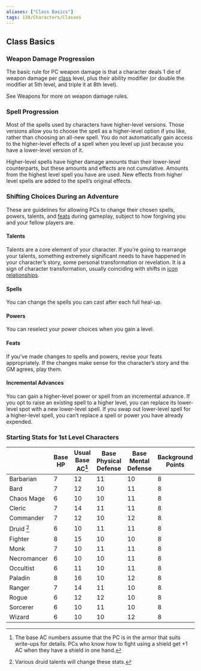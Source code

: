 ```yaml
---
aliases: ["Class Basics"]
tags: 13A/Characters/Classes
---
```

## Class Basics

### Weapon Damage Progression

The basic rule for PC weapon damage is that a character deals 1 die of weapon damage per [class](../Character-Rules/Class.md) level, plus their ability modifier (or double the modifier at 5th level, and triple it at 8th level).

See Weapons for more on weapon damage rules.

### Spell Progression

Most of the spells used by characters have higher-level versions. Those versions allow you to choose the spell as a higher-level option if you like, rather than choosing an all-new spell. You do not automatically gain access to the higher-level effects of a spell when you level up just because you have a lower-level version of it.

Higher-level spells have higher damage amounts than their lower-level counterparts, but these amounts and effects are not cumulative. Amounts from the highest level spell you have are used. New effects from higher level spells are added to the spell’s original effects.

### Shifting Choices During an Adventure

These are guidelines for allowing PCs to change their chosen spells, powers, talents, and [feats](../Character-Rules/Feats/Feats.md) during gameplay, subject to how forgiving you and your fellow players are.

#### Talents

Talents are a core element of your character. If you’re going to rearrange your talents, something extremely significant needs to have happened in your character’s story, some personal transformation or revelation. It is a sign of character transformation, usually coinciding with shifts in [icon relationships](../Character-Rules/Icon-Relationships.md).

#### Spells

You can change the spells you can cast after each full heal-up.

#### Powers

You can reselect your power choices when you gain a level.

#### Feats

If you’ve made changes to spells and powers, revise your feats appropriately. If the changes make sense for the character’s story and the GM agrees, play them.

#### Incremental Advances

You can gain a higher-level power or spell from an incremental advance. If you opt to raise an existing spell to a higher level, you can replace its lower-level spot with a new lower-level spell. If you swap out lower-level spell for a higher-level spell, you can’t replace a spell or power you have already expended.

### Starting Stats for 1st Level Characters

|             | Base HP | Usual Base AC[^1] | Base Physical Defense | Base Mental Defense | Background Points | Recovery Dice |
| ----------- | ------- | -------------- | --------------------- | ------------------- | ----------------- | ------------- |
| Barbarian   | 7       | 12             | 11                    | 10                  | 8                 | d10/lvl       |
| Bard        | 7       | 12             | 10                    | 11                  | 8                 | d8/lvl        |
| Chaos Mage  | 6       | 10             | 10                    | 11                  | 8                 | d6/lvl        |
| Cleric      | 7       | 14             | 11                    | 11                  | 8                 | d8/lvl        |
| Commander   | 7       | 12             | 10                    | 12                  | 8                 | d8/lvl        |
| Druid [^2]      | 6     | 10           | 11                    | 11                  | 8                 | d6/lvl      |
| Fighter     | 8       | 15             | 10                    | 10                  | 8                 | d10/lvl       |
| Monk        | 7       | 10             | 11                    | 11                  | 8                 | d8/lvl        |
| Necromancer | 6       | 10             | 10                    | 11                  | 8                 | d6/lvl        |
| Occultist   | 6       | 11             | 10                    | 11                  | 8                 | d6/lvl        |
| Paladin     | 8       | 16             | 10                    | 12                  | 8                 | d10/lvl       |
| Ranger      | 7       | 14             | 11                    | 10                  | 8                 | d8/lvl        |
| Rogue       | 6       | 12             | 12                    | 10                  | 8                 | d8/lvl        |
| Sorcerer    | 6       | 10             | 11                    | 10                  | 8                 | d6/lvl        |
| Wizard      | 6       | 10             | 10                    | 12                  | 8                 | d6/lvl              |

[^1]: The base AC numbers assume that the PC is in the armor that suits  
write-ups for details. PCs who know how to fight using a shield get +1 AC when they have a shield in one hand.
[^2]: Various druid talents will change these stats.
